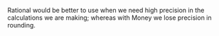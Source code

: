 Rational would be better to use when we need high precision in the calculations we are making; whereas with Money we lose precision in rounding.